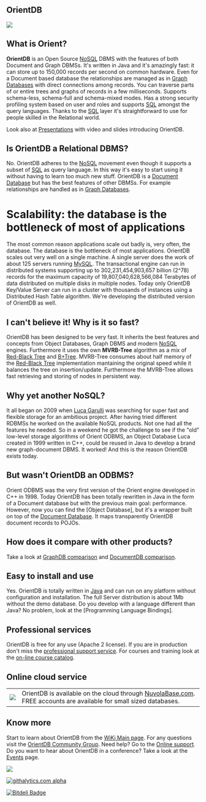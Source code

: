 ## OrientDB

[<img src="http://www.orientdb.org/images/graphed-tutorial-graph_small.png">](http://studio.nuvolabase.com/db/free/demo/GratefulDeadConcerts/studio/?user=reader&passthrough=false&database=/db/free/demo/GratefulDeadConcerts&password=reader)

## What is Orient?

**OrientDB** is an Open Source [NoSQL](http://en.wikipedia.org/wiki/NoSQL) DBMS with the features of both Document and Graph DBMSs. It's written in Java and it's amazingly fast: it can store up to 150,000 records per second on common hardware. Even for a Document based database the relationships are managed as in [Graph Databases](http://en.wikipedia.org/wiki/Graph_database) with direct connections among records. You can traverse parts of or entire trees and graphs of records in a few milliseconds. Supports schema-less, schema-full and schema-mixed modes. Has a strong security profiling system based on user and roles and supports [SQL](https://github.com/orientechnologies/orientdb/wiki/SQLQuery) amongst the query languages. Thanks to the [SQL](https://github.com/orientechnologies/orientdb/wiki/SQLQuery) layer it's straightforward to use for people skilled in the Relational world.

Look also at [Presentations](https://github.com/orientechnologies/orientdb/wiki/Presentations) with video and slides introducing OrientDB.

## Is OrientDB a Relational DBMS?

No. OrientDB adheres to the [NoSQL](http://en.wikipedia.org/wiki/NoSQL) movement even though it supports a subset of [SQL](https://github.com/orientechnologies/orientdb/wiki/SQLQuery) as query language. In this way it's easy to start using it without having to learn too much new stuff. OrientDB is a [Document Database](http://en.wikipedia.org/wiki/Document-oriented_database) but has the best features of other DBMSs. For example relationships are handled as in [Graph Databases](http://en.wikipedia.org/wiki/Graph_database).

# Scalability: the database is the bottleneck of most of applications

The most common reason applications scale out badly is, very often, the database. The database is the bottleneck of most applications. OrientDB scales out very well on a single machine. A single server does the work of about 125 servers running [MySQL](http://en.wikipedia.org/wiki/Mysql). The transactional engine can run in distributed systems supporting up to 302,231,454,903,657 billion (2^78) records for the maximum capacity of 19,807,040,628,566,084 Terabytes of data distributed on multiple disks in multiple nodes. Today only OrientDB Key/Value Server can run in a cluster with thousands of instances using a Distributed Hash Table algorithm. We're developing the distributed version of OrientDB as well.

## I can't believe it! Why is it so fast?

OrientDB has been designed to be very fast. It inherits the best features and concepts from Object Databases, Graph DBMS and modern [NoSQL](http://en.wikipedia.org/wiki/NoSQL) engines. Furthermore it uses the own **MVRB-Tree** algorithm as a mix of [Red-Black Tree](http://en.wikipedia.org/wiki/Red-black_tree) and [B+Tree](http://en.wikipedia.org/wiki/B%2Btree). MVRB-Tree consumes about half memory of the [Red-Black Tree](http://en.wikipedia.org/wiki/Red-black_tree) implementation mantaining the original speed while it balances the tree on insertion/update. Furthermore the MVRB-Tree allows fast retrieving and storing of nodes in persistent way.

## Why yet another NoSQL?

It all began on 2009 when [Luca Garulli](https://github.com/orientechnologies/orientdb/wiki/Team) was searching for super fast and flexible storage for an ambitious project. After having tried different RDBMSs he worked on the available NoSQL products. Not one had all the features he needed. So in a weekend he got the challenge to see if the "old" low-level storage algorithms of Orient ODBMS, an Object Database Luca created in 1999 written in C++, could be reused in Java to develop a brand new graph-document DBMS. It worked! And this is the reason OrientDB exists today.

## But wasn't OrientDB an ODBMS?

Orient ODBMS was the very first version of the Orient engine developed in C++ in 1998. Today OrientDB has been totally rewritten in Java in the form of a Document database but with the previous main goal: performance. However, now you can find the [Object Database], but it's a wrapper built on top of the [Document Database](https://github.com/orientechnologies/orientdb/wiki/Document-Database). It maps transparently OrientDB document records to POJOs.

## How does it compare with other products?

Take a look at [GraphDB comparison](https://github.com/orientechnologies/orientdb/wiki/GraphDB-Comparison) and [DocumentDB comparison](https://github.com/orientechnologies/orientdb/wiki/DocumentDB-Comparison).

## Easy to install and use

Yes. OrientDB is totally written in [Java](http://en.wikipedia.org/wiki/Java_%28programming_language%29) and can run on any platform without configuration and installation. The full Server distribution is about 1Mb without the demo database. Do you develop with a language different than Java? No problem, look at the [Programming Language Bindings].

## Professional services

OrientDB is free for any use (Apache 2 license). If you are in production don't miss the [professional support service](http://orientechnologies.com/support.htm). For courses and training look at the [on-line course catalog](http://orientechnologies.com/training.htm).

## Online cloud service

<table>
  <tr><td><a href="http://www.nuvolabase.com"><img src="http://www.nuvolabase.com/site/images/nuvola_small.png"></a>
  </td><td>OrientDB is available on the cloud through <a href="http://www.nuvolabase.com">NuvolaBase.com</a>. FREE accounts are available for small sized databases.</td></tr>
</table>

## Know more

Start to learn about OrientDB from the [WiKi Main page](https://github.com/orientechnologies/orientdb/wiki). For any questions visit the [OrientDB Community Group](http://www.orientdb.org/community-group.htm). Need help? Go to the [Online support](http://chat.stackoverflow.com/rooms/6625/orientdb). Do you want to hear about OrientDB in a conference? Take a look at the [Events](https://github.com/orientechnologies/orientdb/wiki/) page.

[![](http://mac.softpedia.com/base_img/softpedia_free_award_f.gif)](http://mac.softpedia.com/get/Developer-Tools/Orient.shtml)

[![githalytics.com alpha](https://cruel-carlota.pagodabox.com/56a16d9c5e47a25019e0be3a52d8a366 "githalytics.com")](http://githalytics.com/orientechnologies/orientdb)

[![Bitdeli Badge](https://d2weczhvl823v0.cloudfront.net/orientechnologies/orientdb/trend.png)](https://bitdeli.com/free "Bitdeli Badge")

